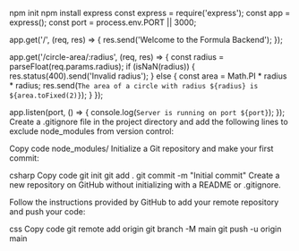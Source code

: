 npm init
npm install express
const express = require('express');
const app = express();
const port = process.env.PORT || 3000;

app.get('/', (req, res) => {
    res.send('Welcome to the Formula Backend');
});

app.get('/circle-area/:radius', (req, res) => {
    const radius = parseFloat(req.params.radius);
    if (isNaN(radius)) {
        res.status(400).send('Invalid radius');
    } else {
        const area = Math.PI * radius * radius;
        res.send(`The area of a circle with radius ${radius} is ${area.toFixed(2)}`);
    }
});

app.listen(port, () => {
    console.log(`Server is running on port ${port}`);
});
Create a .gitignore file in the project directory and add the following lines to exclude node_modules from version control:

Copy code
node_modules/
Initialize a Git repository and make your first commit:

csharp
Copy code
git init
git add .
git commit -m "Initial commit"
Create a new repository on GitHub without initializing with a README or .gitignore.

Follow the instructions provided by GitHub to add your remote repository and push your code:

css
Copy code
git remote add origin <your-github-repo-url>
git branch -M main
git push -u origin main

